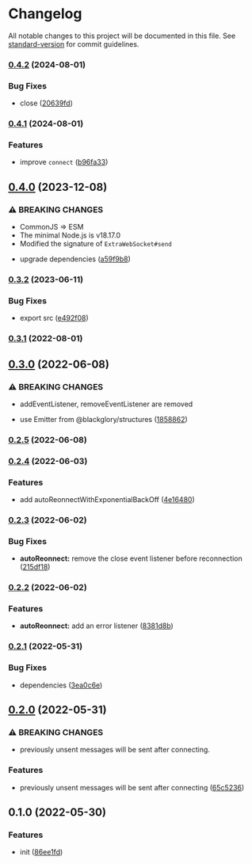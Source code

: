 # Changelog

All notable changes to this project will be documented in this file. See [standard-version](https://github.com/conventional-changelog/standard-version) for commit guidelines.

### [0.4.2](https://github.com/BlackGlory/extra-websocket/compare/v0.4.1...v0.4.2) (2024-08-01)


### Bug Fixes

* close ([20639fd](https://github.com/BlackGlory/extra-websocket/commit/20639fd872b2f94ac4e6f8ce358a02eefda1c21a))

### [0.4.1](https://github.com/BlackGlory/extra-websocket/compare/v0.4.0...v0.4.1) (2024-08-01)


### Features

* improve `connect` ([b96fa33](https://github.com/BlackGlory/extra-websocket/commit/b96fa33eaadabec67140e356274c64913b1af6a2))

## [0.4.0](https://github.com/BlackGlory/extra-websocket/compare/v0.3.2...v0.4.0) (2023-12-08)


### ⚠ BREAKING CHANGES

- CommonJS => ESM
- The minimal Node.js is v18.17.0
- Modified the signature of `ExtraWebSocket#send`

* upgrade dependencies ([a59f9b8](https://github.com/BlackGlory/extra-websocket/commit/a59f9b8f67a4423dcb304006fac70defbc5f7484))

### [0.3.2](https://github.com/BlackGlory/extra-websocket/compare/v0.3.1...v0.3.2) (2023-06-11)


### Bug Fixes

* export src ([e492f08](https://github.com/BlackGlory/extra-websocket/commit/e492f08e4eb31b02b2cea999c92ed1f9fe3041c6))

### [0.3.1](https://github.com/BlackGlory/extra-websocket/compare/v0.3.0...v0.3.1) (2022-08-01)

## [0.3.0](https://github.com/BlackGlory/extra-websocket/compare/v0.2.5...v0.3.0) (2022-06-08)


### ⚠ BREAKING CHANGES

* addEventListener, removeEventListener are removed

* use Emitter from @blackglory/structures ([1858862](https://github.com/BlackGlory/extra-websocket/commit/1858862bfa5a0d709dc4a87a8c122da4e12eb479))

### [0.2.5](https://github.com/BlackGlory/extra-websocket/compare/v0.2.4...v0.2.5) (2022-06-08)

### [0.2.4](https://github.com/BlackGlory/extra-websocket/compare/v0.2.3...v0.2.4) (2022-06-03)


### Features

* add autoReonnectWithExponentialBackOff ([4e16480](https://github.com/BlackGlory/extra-websocket/commit/4e16480c0e0dd53ac2d9a726944f7f10cf25d3e0))

### [0.2.3](https://github.com/BlackGlory/extra-websocket/compare/v0.2.2...v0.2.3) (2022-06-02)


### Bug Fixes

* **autoReonnect:** remove the close event listener before reconnection ([215df18](https://github.com/BlackGlory/extra-websocket/commit/215df188257f7a7ef9f12b200325826141dffc97))

### [0.2.2](https://github.com/BlackGlory/extra-websocket/compare/v0.2.1...v0.2.2) (2022-06-02)


### Features

* **autoReonnect:** add an error listener ([8381d8b](https://github.com/BlackGlory/extra-websocket/commit/8381d8ba6ff2b75a3268d542f40c38b0e07c21e4))

### [0.2.1](https://github.com/BlackGlory/extra-websocket/compare/v0.2.0...v0.2.1) (2022-05-31)


### Bug Fixes

* dependencies ([3ea0c6e](https://github.com/BlackGlory/extra-websocket/commit/3ea0c6e0255088e2544453548033db07113bbfd0))

## [0.2.0](https://github.com/BlackGlory/extra-websocket/compare/v0.1.0...v0.2.0) (2022-05-31)


### ⚠ BREAKING CHANGES

* previously unsent messages will be sent after connecting.

### Features

* previously unsent messages will be sent after connecting ([65c5236](https://github.com/BlackGlory/extra-websocket/commit/65c5236f966a2df72bd099b598f800b604551d24))

## 0.1.0 (2022-05-30)


### Features

* init ([86ee1fd](https://github.com/BlackGlory/extra-websocket/commit/86ee1fd768dd68f7ccea3be04b32fc009beaa76e))
